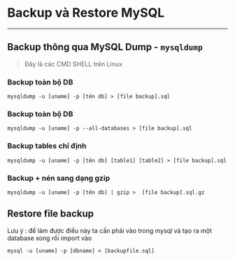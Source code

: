 # Backup và Restore MySQL
---
## Backup thông qua MySQL Dump - `mysqldump`
> Đây là các CMD SHELL trên Linux
### Backup toàn bộ DB
```
mysqldump -u [uname] -p [tên db] > [file backup].sql
```
### Backup toàn bộ DB
```
mysqldump -u [uname] -p --all-databases > [file backup].sql
```
### Backup tables chỉ định
```
mysqldump -u [uname] -p [tên db] [table1] [table2] > [file backup].sql
```
### Backup + nén sang dạng gzip
```
mysqldump -u [uname] -p [tên db] | gzip >  [file backup].sql.gz
```

## Restore file backup

Lưu ý : để làm được điều này ta cần phải vào trong mysql và tạo ra một database xong rồi import vào

```
mysql -u [uname] -p [dbname] < [backupfile.sql]
```